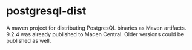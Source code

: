 postgresql-dist
===============

A maven project for distributing PostgresQL binaries as Maven artifacts.
9.2.4 was already published to Macen Central.
Older versions could be published as well.
